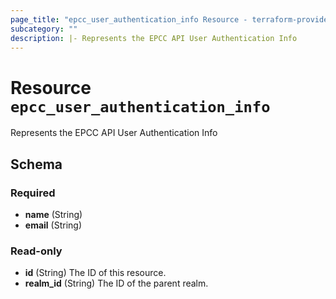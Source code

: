 ```yaml
---
page_title: "epcc_user_authentication_info Resource - terraform-provider-epcc"
subcategory: ""
description: |- Represents the EPCC API User Authentication Info
---
```


# Resource `epcc_user_authentication_info`

Represents the EPCC API User Authentication Info

## Schema

### Required

- **name** (String)
- **email** (String)

### Read-only

- **id** (String) The ID of this resource.
- **realm_id** (String) The ID of the parent realm.


